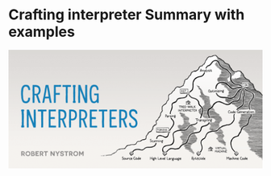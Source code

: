# Crafting interpreter Summary with examples

![](https://github.com/egilgamesh/Crafting-Interpreter/blob/main/header.png)
